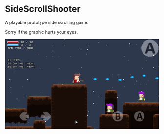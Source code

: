 # SideScrollShooter
A playable prototype side scrolling game.

Sorry if the graphic hurts your eyes.

![Alt text](https://github.com/evo0705/SideScrollShooter/blob/master/demo.png?raw=true "SideScrollerShooter")
